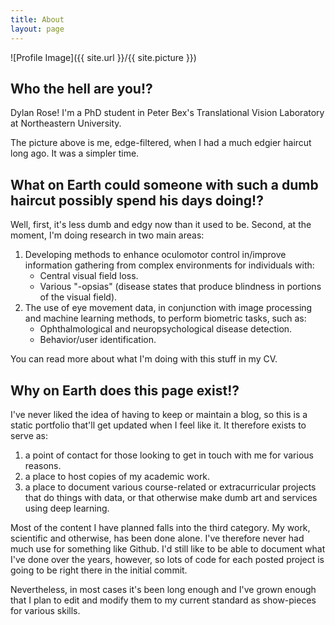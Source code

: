 ```yaml
---
title: About
layout: page
---
```

![Profile Image]({{ site.url }}/{{ site.picture }})

## Who the hell are you!?

Dylan Rose! I'm a PhD student in Peter Bex's Translational Vision Laboratory at Northeastern University.

The picture above is me, edge-filtered, when I had a much edgier haircut long ago. It was a simpler time.

## What on Earth could someone with such a dumb haircut possibly spend his days doing!?

Well, first, it's less dumb and edgy now than it used to be. Second, at the moment, I'm doing research in two main areas:

1. Developing methods to enhance oculomotor control in/improve information gathering from complex environments for individuals with:
   * Central visual field loss.
   * Various "-opsias" (disease states that produce blindness in portions of the visual field).
2. The use of eye movement data, in conjunction with image processing and machine learning methods, to perform biometric tasks, such as:
   * Ophthalmological and neuropsychological disease detection.
   * Behavior/user identification.

You can read more about what I'm doing with this stuff in my CV.

## Why on Earth does this page exist!?

I've never liked the idea of having to keep or maintain a blog, so this is a static portfolio that'll get updated when I feel like it. It therefore exists to serve as:

 1. a point of contact for those looking to get in touch with me for various reasons.
 2. a place to host copies of my academic work.
 3. a place to document various course-related or extracurricular projects that do things with data, or that otherwise make dumb art and services using deep learning.

Most of the content I have planned falls into the third category. My work, scientific and otherwise, has been done alone. I've therefore never had much use for something like Github. I'd still like to be able to document what I've done over the years, however, so lots of code for each posted project is going to be right there in the initial commit. 

Nevertheless, in most cases it's been long enough and I've grown enough that I plan to edit and modify them to my current standard as show-pieces for various skills.
 